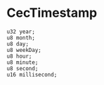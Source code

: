 # CecTimestamp
```
u32 year;
u8 month;
u8 day;
u8 weekDay;
u8 hour;
u8 minute;
u8 second;
u16 millisecond;
```